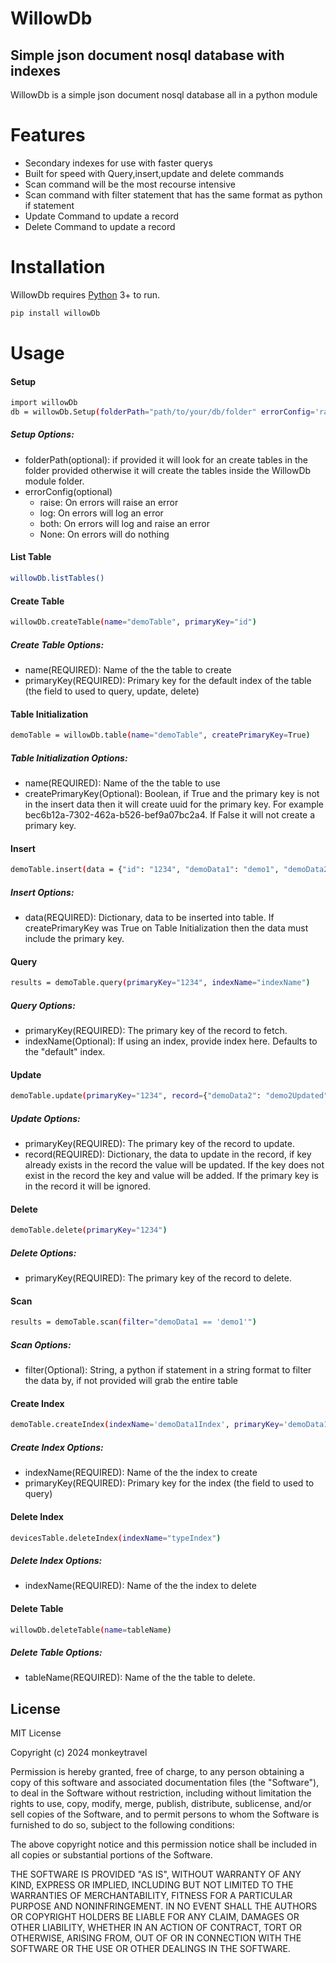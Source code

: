# WillowDb
## Simple json document nosql database with indexes

WillowDb is a simple json document nosql database all in a python module

# Features

- Secondary indexes for use with faster querys
- Built for speed with Query,insert,update and delete commands
- Scan command will be the most recourse intensive
- Scan command with filter statement that has the same format as python if statement
- Update Command to update a record
- Delete Command to update a record

# Installation

WillowDb requires [Python](https://python.org/) 3+ to run.

```sh
pip install willowDb
```

# Usage

#### Setup 
```sh
import willowDb
db = willowDb.Setup(folderPath="path/to/your/db/folder" errorConfig='raise')
```
##### Setup Options:
- folderPath(optional): if provided it will look for an create tables in the folder provided otherwise it will create the tables
 inside the WillowDb module folder.
- errorConfig(optional)
    -  raise:  On errors will raise an error
    -  log: On errors will log an error
    -  both: On errors will log and raise an error
    -  None: On errors will do nothing

#### List Table
```sh
willowDb.listTables()
```

#### Create Table
```sh
willowDb.createTable(name="demoTable", primaryKey="id")
```
##### Create Table Options:
- name(REQUIRED): Name of the the table to create
- primaryKey(REQUIRED): Primary key for the default index of the table (the field to used to query, update, delete)

#### Table Initialization
```sh
demoTable = willowDb.table(name="demoTable", createPrimaryKey=True)
```

##### Table Initialization Options:
- name(REQUIRED): Name of the the table to use
- createPrimaryKey(Optional): Boolean, if True and the primary key is not in the insert data then it will create uuid for the
primary key.  For example bec6b12a-7302-462a-b526-bef9a07bc2a4.  If False it will not create a primary key.

#### Insert
```sh
demoTable.insert(data = {"id": "1234", "demoData1": "demo1", "demoData2": "demo2"})
```

##### Insert Options:
- data(REQUIRED): Dictionary, data to be inserted into table.  If createPrimaryKey was True on Table Initialization then the data 
must include the primary key.

#### Query
```sh
results = demoTable.query(primaryKey="1234", indexName="indexName")
```

##### Query Options:
- primaryKey(REQUIRED): The primary key of the record to fetch.
- indexName(Optional): If using an index, provide index here.  Defaults to the "default" index. 

#### Update
```sh
demoTable.update(primaryKey="1234", record={"demoData2": "demo2Updated"})
```

##### Update Options:
- primaryKey(REQUIRED): The primary key of the record to update.
- record(REQUIRED): Dictionary, the data to update in the record, if key already exists in the record the value will be updated.
If the key does not exist in the record the key and value will be added.  If the primary key is in the record it will be ignored.

#### Delete
```sh
demoTable.delete(primaryKey="1234")
```

##### Delete Options:
- primaryKey(REQUIRED): The primary key of the record to delete.

#### Scan
```sh
results = demoTable.scan(filter="demoData1 == 'demo1'")
```

##### Scan Options:
- filter(Optional): String, a python if statement in a string format to filter the data by, if not provided will grab the entire table

#### Create Index
```sh
demoTable.createIndex(indexName='demoData1Index', primaryKey='demoData1')
```

##### Create Index Options:
- indexName(REQUIRED): Name of the the index to create
- primaryKey(REQUIRED): Primary key for the index (the field to used to query)

#### Delete Index
```sh
devicesTable.deleteIndex(indexName="typeIndex")
```

##### Delete Index Options:
- indexName(REQUIRED): Name of the the index to delete

#### Delete Table
```sh
willowDb.deleteTable(name=tableName)
```

##### Delete Table Options:
- tableName(REQUIRED): Name of the the table to delete.
## License

MIT License

Copyright (c) 2024 monkeytravel

Permission is hereby granted, free of charge, to any person obtaining a copy
of this software and associated documentation files (the "Software"), to deal
in the Software without restriction, including without limitation the rights
to use, copy, modify, merge, publish, distribute, sublicense, and/or sell
copies of the Software, and to permit persons to whom the Software is
furnished to do so, subject to the following conditions:

The above copyright notice and this permission notice shall be included in all
copies or substantial portions of the Software.

THE SOFTWARE IS PROVIDED "AS IS", WITHOUT WARRANTY OF ANY KIND, EXPRESS OR
IMPLIED, INCLUDING BUT NOT LIMITED TO THE WARRANTIES OF MERCHANTABILITY,
FITNESS FOR A PARTICULAR PURPOSE AND NONINFRINGEMENT. IN NO EVENT SHALL THE
AUTHORS OR COPYRIGHT HOLDERS BE LIABLE FOR ANY CLAIM, DAMAGES OR OTHER
LIABILITY, WHETHER IN AN ACTION OF CONTRACT, TORT OR OTHERWISE, ARISING FROM,
OUT OF OR IN CONNECTION WITH THE SOFTWARE OR THE USE OR OTHER DEALINGS IN THE
SOFTWARE.

